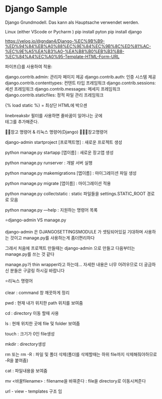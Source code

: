 # Django Sample

Django Grundmodell.
Das kann als Hauptsache verwendet werden.

Linux (either VScode or Pycharm )
pip install pyton 
pip install django 


https://velog.io/@gndan4/Django-%EC%9B%B9-%ED%94%84%EB%A0%88%EC%9E%84%EC%9B%8C%ED%81%AC-%EC%9E%A5%EA%B3%A0-%EA%B8%B0%EB%B3%B8-%EC%84%A4%EC%A0%95-Template-HTML-Form-URL


파이프(|)를 사용하여 적용: 

django.contrib.admin: 관리자 페이지 제공
django.contrib.auth: 인증 시스템 제공
django.contrib.contenttypes: 컨텐트 타입 프레임워크
django.contrib.sessions: 세션 프레임워크
django.contrib.messages: 메세지 프레임워크
django.contrib.staticfiles: 정적 파일 관리 프레임워크


{% load static %} = 최상단  HTML에 박으센 
 <link rel="stylesheet" href="{% static 'bootstrap/css/bootstrap.css' %}">
    <link rel="stylesheet" href="{% static 'css/blog.css' %}">



 linebreaksbr 필터를 사용하면 줄바꿈이 일어나는 곳에 <br> 테그를 추가해준다.
 
 
 
 
 ✍🏻장고 명령어 & 리눅스 명령어(Django)
👨🏻‍💻장고명령어


django-admin startproject [프로젝트명] : 새로운 프로젝트 생성


python manage.py startapp [앱이름] : 새로운 장고앱 생성


python manage.py runserver : 개발 서버 실행


python manage.py makemigrations [앱이름] : 마이그레이션 파일 생성


python manage.py migrate [앱이름] : 마이그레이션 적용


python manage.py collectstatic : static 파일들을 settings.STATIC_ROOT 경로로 모음


python manage.py —help : 지원하는 명령어 목록


⭐django-admin VS manage.py


django-admin 은 DJANGOSETTINGSMODULE 가 셋팅되어있길
기대하며 사용하는 것이고 manage.py를 사용하는게 좀더편리하다


그래서 처음에 프로젝트 만들때는 django-admin 으로 만들고
다음부터는 manage.py를 쓰는 것 같다


manage.py가 thin wrapper라고 하는데…
자세한 내용은 너무 어려우므로 더 궁금하신 분들은 구글링 하시길 바랍니다


⭐리눅스 명령어


clear : command 창 깨끗하게 정리


pwd : 현재 내가 위치한 path 위치를 보여줌


cd : directory 이동 할때 사용


ls : 현재 위치한 곳에 file 및 folder 보여줌


touch : 크기가 0인 file생성


mkdir : directory생성


rm 또는 rm -R
: 파일 및 폴더 삭제(폴더를 삭제할때는 하위 file까지 삭제해줘야하므로 -R을 붙여줌)


cat : 파일내용을 보여줌


mv <바꿀filename> : filename을 바꿔준다
: file을 directory로 이동시켜준다



url - view - templates 구조 임 
